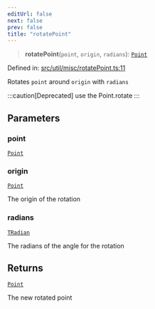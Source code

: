 ```yaml
---
editUrl: false
next: false
prev: false
title: "rotatePoint"
---
```


> **rotatePoint**(`point`, `origin`, `radians`): [`Point`](/api/classes/point/)

Defined in: [src/util/misc/rotatePoint.ts:11](https://github.com/fabricjs/fabric.js/blob/e114448a1bce9b68a3e1bba337bc0c83a35c1aa5/src/util/misc/rotatePoint.ts#L11)

Rotates `point` around `origin` with `radians`

:::caution[Deprecated]
use the Point.rotate
:::

## Parameters

### point

[`Point`](/api/classes/point/)

### origin

[`Point`](/api/classes/point/)

The origin of the rotation

### radians

[`TRadian`](/api/type-aliases/tradian/)

The radians of the angle for the rotation

## Returns

[`Point`](/api/classes/point/)

The new rotated point
